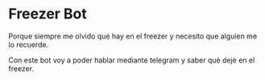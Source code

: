 # Freezer Bot

Porque siempre me olvido qué hay en el freezer y necesito que alguien me lo recuerde.

Con este bot voy a poder hablar mediante telegram y saber qué dejé en el freezer.